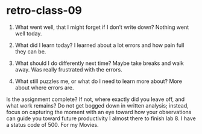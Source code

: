# retro-class-09

1. What went well, that I might forget if I don’t write down?
  Nothing went well today.

2. What did I learn today?
  I learned about a lot errors and how pain full they can be.

3. What should I do differently next time?
  Maybe take breaks and walk away. Was really frustrated with the errors.

4. What still puzzles me, or what do I need to learn more about?
More about where errors are.

Is the assignment complete? If not, where exactly did you leave off, and what work remains?
Do not get bogged down in written analysis; instead, focus on capturing the moment with an eye toward how your observations can guide you toward future productivity
 I almost there to finish lab 8. I have a status code of 500. For my Movies. 